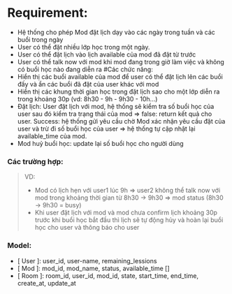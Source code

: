 # Requirement:

-   Hệ thống cho phép Mod đặt lịch dạy vào các ngày trong tuần và các buổi trong ngày
-   User có thể đặt nhiều lớp học trong một ngày.
-   User có thể đặt lịch vào lịch available của mod đã đặt từ trước
-   User có thể talk now với mod khi mod đang trong giờ làm việc và không có buổi học nào đang diễn ra
    #Các chức năng:
-   Hiển thị các buổi available của mod để user có thể đặt lịch lên các buổi đấy và ẩn các buổi đã đặt của user khác với mod
-   Hiển thị các khung thời gian học trong đặt lịch sao cho một lớp diễn ra trong khoảng 30p (vd: 8h30 - 9h - 9h30 - 10h…)
-   Đặt lịch: User đặt lịch với mod, hệ thống sẽ kiểm tra số buổi học của user sau đó kiểm tra trạng thái của mod => false: return kết quả cho user. Success: hệ thống gửi yêu cầu chờ Mod xác nhận yêu cầu đặt của user và trừ đi số buổi học của user => hệ thống tự cập nhật lại available_time của mod.
-   Mod huỷ buổi học: update lại số buổi học cho người dùng

### Các trường hợp:

> VD:
>
> -   Mod có lịch hẹn với user1 lúc 9h => user2 không thể talk now với mod trong khoảng thời gian từ 8h30 -> 9h30 => mod status (8h30 -> 9h30 = busy)
> -   Khi user đặt lịch với mod và mod chưa confirm lịch khoảng 30p trước khi buổi học bắt đầu thì lịch sẽ tự động hủy và hoàn lại buổi học cho user và thông báo cho user

### Model:

-   [ User ]: user_id, user-name, remaining_lessions
-   [ Mod ]: mod_id, mod_name, status, available_time []
-   [ Room ]: room_id, user_id, mod_id, state, start_time, end_time, create_at, update_at
